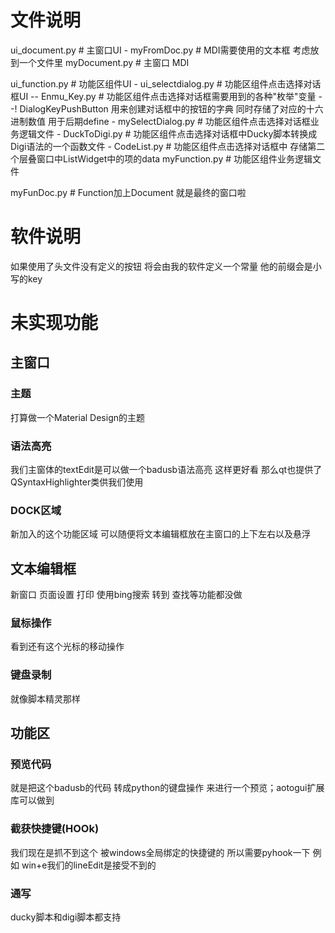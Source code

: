 # 文件说明
ui_document.py      # 主窗口UI
    - myFromDoc.py        # MDI需要使用的文本框  考虑放到一个文件里
myDocument.py       # 主窗口 MDI

ui_function.py      # 功能区组件UI 
    - ui_selectdialog.py  # 功能区组件点击选择对话框UI
        -- Enmu_Key.py         # 功能区组件点击选择对话框需要用到的各种"枚举"变量
            --! DialogKeyPushButton   用来创建对话框中的按钮的字典 同时存储了对应的十六进制数值 用于后期define
    - mySelectDialog.py   # 功能区组件点击选择对话框业务逻辑文件
    - DuckToDigi.py       # 功能区组件点击选择对话框中Ducky脚本转换成Digi语法的一个函数文件
    - CodeList.py         # 功能区组件点击选择对话框中 存储第二个层叠窗口中ListWidget中的项的data
myFunction.py       # 功能区组件业务逻辑文件

myFunDoc.py         # Function加上Document 就是最终的窗口啦

# 软件说明
如果使用了头文件没有定义的按钮 将会由我的软件定义一个常量 他的前缀会是小写的key 

# 未实现功能
## 主窗口
### 主题
打算做一个Material Design的主题
### 语法高亮
我们主窗体的textEdit是可以做一个badusb语法高亮 这样更好看 那么qt也提供了QSyntaxHighlighter类供我们使用
### DOCK区域
新加入的这个功能区域 可以随便将文本编辑框放在主窗口的上下左右以及悬浮

## 文本编辑框
新窗口 页面设置 打印 使用bing搜索 转到 查找等功能都没做
### 鼠标操作
看到还有这个光标的移动操作
### 键盘录制
就像脚本精灵那样

## 功能区
### 预览代码
就是把这个badusb的代码 转成python的键盘操作 来进行一个预览；aotogui扩展库可以做到
### 截获快捷键(HOOk)
我们现在是抓不到这个 被windows全局绑定的快捷键的 所以需要pyhook一下 例如 win+e我们的lineEdit是接受不到的
### 通写
ducky脚本和digi脚本都支持


